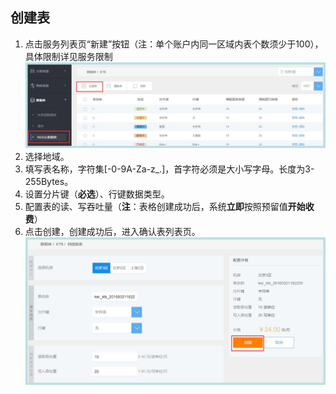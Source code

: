 ## 创建表

1. 点击服务列表页“新建”按钮（注：单个账户内同一区域内表个数须少于100），具体限制详见服务限制
![创建表](./images/cjb1.jpg)
2. 选择地域。
3. 填写表名称，字符集[-0-9A-Za-z_.]，首字符必须是大小写字母。长度为3-255Bytes。
4. 设置分片键（**必选**）、行键数据类型。
5. 配置表的读、写吞吐量（**注**：表格创建成功后，系统**立即**按照预留值**开始收费**）
6. 点击创建，创建成功后，进入确认表列表页。
![创建表](./images/cjb2.jpg)
